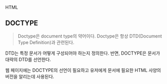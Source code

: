 HTML

## DOCTYPE

> Doctype은 document type의 약어이다.
> Doctype은 항상 DTD(Document Type Definition)과 관련된다.

DTD는 특정 문서가 어떻게 구성되어야 하는지 정의한다.
반면, DOCTYPE은 문서가 대략의 DTD를 선언한다.

웹 페이지에는 DOCTYPE의 선언이 필요하고 유저에게 문서에 필요한 HTML 사양의 버전을 알리는데 사용된다.
